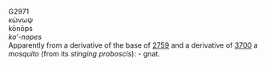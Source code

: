G2971  
κώνωψ  
kōnōps  
*ko‘-nopes*  
Apparently from a derivative of the base of [2759](g2759) and a
derivative of [3700](g3700) a *mosquito* (from its *stinging*
*proboscis*): - gnat.  
